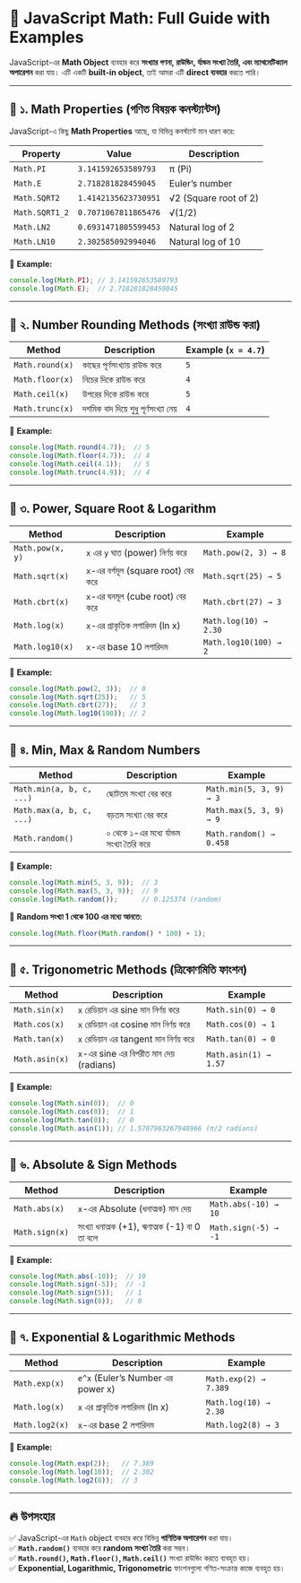 # 🚀 **JavaScript Math: Full Guide with Examples**  

JavaScript-এর **Math Object** ব্যবহার করে **সংখ্যার গণনা, রাউন্ডিং, র্যান্ডম সংখ্যা তৈরি, এবং ম্যাথমেটিক্যাল অপারেশন** করা যায়। এটি একটি **built-in object**, তাই আমরা এটি **direct ব্যবহার** করতে পারি।  

---

## **📌 ১. Math Properties (গণিত বিষয়ক কনস্ট্যান্টস)**  
JavaScript-এ কিছু **Math Properties** আছে, যা বিভিন্ন কনস্ট্যান্ট মান ধারণ করে:  

| Property         | Value                  | Description                          |
|-----------------|------------------------|--------------------------------------|
| `Math.PI`       | `3.141592653589793`     | π (Pi)                              |
| `Math.E`        | `2.718281828459045`     | Euler’s number                      |
| `Math.SQRT2`    | `1.4142135623730951`    | √2 (Square root of 2)               |
| `Math.SQRT1_2`  | `0.7071067811865476`    | √(1/2)                              |
| `Math.LN2`      | `0.6931471805599453`    | Natural log of 2                    |
| `Math.LN10`     | `2.302585092994046`     | Natural log of 10                   |

🔹 **Example:**
```js
console.log(Math.PI); // 3.141592653589793
console.log(Math.E);  // 2.718281828459045
```

---

## **📌 ২. Number Rounding Methods (সংখ্যা রাউন্ড করা)**  
| Method         | Description                            | Example (`x = 4.7`) |
|--------------|--------------------------------|----------------|
| `Math.round(x)` | কাছের পূর্ণসংখ্যায় রাউন্ড করে | `5` |
| `Math.floor(x)` | নিচের দিকে রাউন্ড করে | `4` |
| `Math.ceil(x)` | উপরের দিকে রাউন্ড করে | `5` |
| `Math.trunc(x)` | দশমিক বাদ দিয়ে শুধু পূর্ণসংখ্যা নেয় | `4` |

🔹 **Example:**
```js
console.log(Math.round(4.7));  // 5
console.log(Math.floor(4.7));  // 4
console.log(Math.ceil(4.1));   // 5
console.log(Math.trunc(4.9));  // 4
```

---

## **📌 ৩. Power, Square Root & Logarithm**  
| Method              | Description                        | Example |
|--------------------|--------------------------------|---------|
| `Math.pow(x, y)`   | `x` এর `y` ঘাত (power) নির্ণয় করে | `Math.pow(2, 3) → 8` |
| `Math.sqrt(x)`     | `x`-এর বর্গমূল (square root) বের করে | `Math.sqrt(25) → 5` |
| `Math.cbrt(x)`     | `x`-এর ঘনমূল (cube root) বের করে | `Math.cbrt(27) → 3` |
| `Math.log(x)`      | `x`-এর প্রাকৃতিক লগারিদম (ln x) | `Math.log(10) → 2.30` |
| `Math.log10(x)`    | `x`-এর base 10 লগারিদম | `Math.log10(100) → 2` |

🔹 **Example:**
```js
console.log(Math.pow(2, 3));  // 8
console.log(Math.sqrt(25));   // 5
console.log(Math.cbrt(27));   // 3
console.log(Math.log10(100)); // 2
```

---

## **📌 ৪. Min, Max & Random Numbers**  
| Method          | Description                          | Example |
|----------------|----------------------------------|---------|
| `Math.min(a, b, c, ...)` | ছোটতম সংখ্যা বের করে | `Math.min(5, 3, 9) → 3` |
| `Math.max(a, b, c, ...)` | বড়তম সংখ্যা বের করে | `Math.max(5, 3, 9) → 9` |
| `Math.random()` | ০ থেকে ১-এর মধ্যে র্যান্ডম সংখ্যা তৈরি করে | `Math.random() → 0.458` |

🔹 **Example:**
```js
console.log(Math.min(5, 3, 9));  // 3
console.log(Math.max(5, 3, 9));  // 9
console.log(Math.random());      // 0.125374 (random)
```

🔹 **Random সংখ্যা 1 থেকে 100 এর মধ্যে আনতে:**
```js
console.log(Math.floor(Math.random() * 100) + 1);
```

---

## **📌 ৫. Trigonometric Methods (ত্রিকোণমিতি ফাংশন)**  
| Method         | Description                        | Example |
|--------------|--------------------------------|---------|
| `Math.sin(x)` | `x` রেডিয়ান এর sine মান নির্ণয় করে | `Math.sin(0) → 0` |
| `Math.cos(x)` | `x` রেডিয়ান এর cosine মান নির্ণয় করে | `Math.cos(0) → 1` |
| `Math.tan(x)` | `x` রেডিয়ান এর tangent মান নির্ণয় করে | `Math.tan(0) → 0` |
| `Math.asin(x)` | `x`-এর sine এর বিপরীত মান দেয় (radians) | `Math.asin(1) → 1.57` |

🔹 **Example:**
```js
console.log(Math.sin(0));  // 0
console.log(Math.cos(0));  // 1
console.log(Math.tan(0));  // 0
console.log(Math.asin(1)); // 1.5707963267948966 (π/2 radians)
```

---

## **📌 ৬. Absolute & Sign Methods**  
| Method         | Description                            | Example |
|--------------|--------------------------------|---------|
| `Math.abs(x)` | `x`-এর Absolute (ধনাত্মক) মান দেয় | `Math.abs(-10) → 10` |
| `Math.sign(x)` | সংখ্যা ধনাত্মক (+1), ঋণাত্মক (-1) বা 0 তা বলে | `Math.sign(-5) → -1` |

🔹 **Example:**
```js
console.log(Math.abs(-10));  // 10
console.log(Math.sign(-5));  // -1
console.log(Math.sign(5));   // 1
console.log(Math.sign(0));   // 0
```

---

## **📌 ৭. Exponential & Logarithmic Methods**  
| Method         | Description                            | Example |
|--------------|--------------------------------|---------|
| `Math.exp(x)` | `e^x` (Euler’s Number এর power x) | `Math.exp(2) → 7.389` |
| `Math.log(x)` | `x` এর প্রাকৃতিক লগারিদম (ln x) | `Math.log(10) → 2.30` |
| `Math.log2(x)` | `x`-এর base 2 লগারিদম | `Math.log2(8) → 3` |

🔹 **Example:**
```js
console.log(Math.exp(2));   // 7.389
console.log(Math.log(10));  // 2.302
console.log(Math.log2(8));  // 3
```

---

## **🔥 উপসংহার**  
✅ JavaScript-এর `Math` object ব্যবহার করে বিভিন্ন **গাণিতিক অপারেশন** করা যায়।  
✅ **`Math.random()`** ব্যবহার করে **random সংখ্যা তৈরি** করা সম্ভব।  
✅ **`Math.round()`, `Math.floor()`, `Math.ceil()`** সংখ্যা রাউন্ডিং করতে ব্যবহৃত হয়।  
✅ **Exponential, Logarithmic, Trigonometric** ফাংশনগুলো গণিত-সংক্রান্ত কাজে ব্যবহৃত হয়।  
